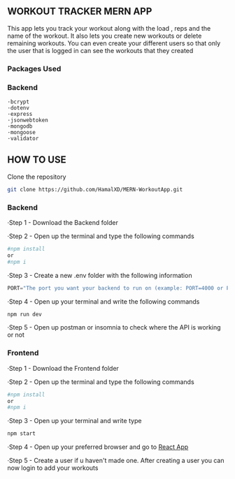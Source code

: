 ## WORKOUT TRACKER MERN APP
This app lets you track your workout along with the load , reps and the name of the workout. It also lets you create new workouts or delete remaining workouts. You can even create your different users so that only the user that is logged in can see the workouts that they created<br/>

### Packages Used
### Backend
    ·bcrypt
    ·dotenv
    ·express
    ·jsonwebtoken
    ·mongodb
    ·mongoose
    ·validator

## HOW TO USE

Clone the repository
```bash
git clone https://github.com/HamalXD/MERN-WorkoutApp.git
```

### Backend
·Step 1 - Download the Backend folder

·Step 2 - Open up the terminal and type the following commands
```bash
#npm install
or
#npm i
```
·Step 3 - Create a new .env folder with the following information
```javascript
PORT="The port you want your backend to run on (example: PORT=4000 or PORT= 4001)"
```
·Step 4 - Open up your terminal and write the following commands
```bash
npm run dev
```
·Step 5 - Open up postman or insomnia to check where the API is working or not

### Frontend
·Step 1 - Download the Frontend folder

·Step 2 - Open up the terminal and type the following commands
```bash
#npm install
or
#npm i
```
·Step 3 - Open up your terminal and write type
```bash
npm start
```
·Step 4 - Open up your preferred browser and go to [React App](http://localhost:3000/login)

·Step 5 - Create a user if u haven't made one. After creating a user you can now login to add your workouts
